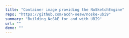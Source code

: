 ```yaml
---
title: "Container image providing the NoSketchEngine"
repo: "https://github.com/acdh-oeaw/noske-ubi9"
summary: "Building NoSkE for and with UBI9"
url: ""
demo: ""
---
```


